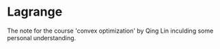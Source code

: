 # Lagrange
The note for the course 'convex optimization' by Qing Lin inculding some personal understanding.
